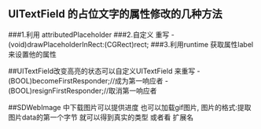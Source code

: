 ## UITextField 的占位文字的属性修改的几种方法
###1.利用 attributedPlaceholder
###2.自定义 
       重写 -(void)drawPlaceholderInRect:(CGRect)rect;
###3.利用runtime 获取属性label 来设置他的属性 


##UITextField改变高亮的状态可以自定义UITextField 来重写 
    - (BOOL)becomeFirstResponder;//成为第一响应者
    - (BOOL)resignFirstResponder;//取消第一响应者


##SDWebImage 中下载图片可以提供进度 也可以加载gif图片,
图片的格式:提取图片data的第一个字节 就可以得到真实的类型 或者看 扩展名